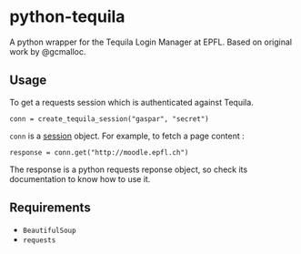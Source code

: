 # python-tequila
A python wrapper for the Tequila Login Manager at EPFL. Based on original work by
@gcmalloc.

## Usage

To get a requests session which is authenticated against Tequila.

    conn = create_tequila_session("gaspar", "secret")

`conn` is a [session](http://docs.python-requests.org/en/latest/user/advanced/#session-objects) 
object. For example, to fetch a page content :

    response = conn.get("http://moodle.epfl.ch")

The response is a python requests reponse object, so check its documentation to
know how to use it.

## Requirements
* `BeautifulSoup`
* `requests`




